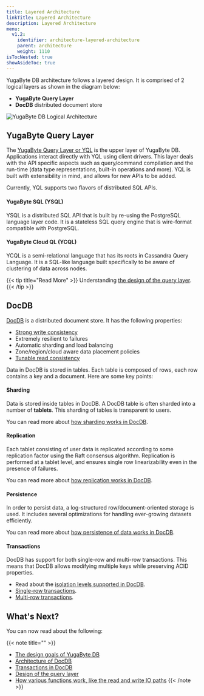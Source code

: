 ```yaml
---
title: Layered Architecture
linkTitle: Layered Architecture
description: Layered Architecture
menu:
  v1.2:
    identifier: architecture-layered-architecture
    parent: architecture
    weight: 1110
isTocNested: true
showAsideToc: true
---
```


YugaByte DB architecture follows a layered design. It is comprised of 2 logical layers as shown in the diagram below:

* **YugaByte Query Layer**
* **DocDB** distributed document store

![YugaByte DB Logical Architecture](/images/architecture/yb-arch-new.png)


## YugaByte Query Layer

The [YugaByte Query Layer or YQL](../query-layer/) is the upper layer of YugaByte DB. Applications interact directly with YQL using client drivers. This layer deals with the API specific aspects such as query/command compilation and the run-time (data type representations, built-in operations and more). YQL is built with extensibility in mind, and allows for new APIs to be added.

Currently, YQL supports two flavors of distributed SQL APIs.

#### YugaByte SQL (YSQL)

YSQL is a distributed SQL API that is built by re-using the PostgreSQL language layer code. It is a stateless SQL query engine that is wire-format compatible with PostgreSQL.

#### YugaByte Cloud QL (YCQL)

YCQL is a semi-relational language that has its roots in Cassandra Query Language. It is a SQL-like language built specifically to be aware of clustering of data across nodes.

{{< tip title="Read More" >}}
Understanding [the design of the query layer](../query-layer/overview/).
{{< /tip >}}

## DocDB

[DocDB](../docdb/) is a distributed document store. It has the following properties:

* [Strong write consistency](../docdb/replication/#strong-write-consistency)
* Extremely resilient to failures
* Automatic sharding and load balancing
* Zone/region/cloud aware data placement policies
* [Tunable read consistency](../docdb/replication/#tunable-read-consistency)

Data in DocDB is stored in tables. Each table is composed of rows, each row contains a key and a document. Here are some key points:

#### Sharding

Data is stored inside tables in DocDB. A DocDB table is often sharded into a number of **tablets**. This sharding of tables is transparent to users.

You can read more about [how sharding works in DocDB](../docdb/sharding/).

#### Replication

Each tablet consisting of user data is replicated according to some replication factor using the Raft consensus algorithm. Replication is performed at a tablet level, and ensures single row linearizability even in the presence of failures.

You can read more about [how replication works in DocDB](../docdb/replication/).


#### Persistence

In order to persist data, a log-structured row/document-oriented storage is used. It includes several optimizations for handling ever-growing datasets efficiently.

You can read more about [how persistence of data works in DocDB](../docdb/persistence/).

#### Transactions

DocDB has support for both single-row and multi-row transactions. This means that DocDB allows modifying multiple keys while preserving ACID properties.

* Read about the [isolation levels supported in DocDB](../transactions/isolation-levels/).
* [Single-row transactions](../transactions/single-row-transactions/).
* [Multi-row transactions](../transactions/distributed-txns/).

## What's Next?

You can now read about the following:

{{< note title="" >}}
* [The design goals of YugaByte DB](../design-goals/)
* [Architecture of DocDB](../docdb/)
* [Transactions in DocDB](../transactions/)
* [Design of the query layer](../query-layer/)
* [How various functions work, like the read and write IO paths](../core-functions/)
{{< /note >}}

